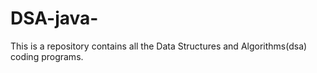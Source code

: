 # DSA-java-
This is a repository contains all the Data Structures and Algorithms(dsa) coding programs.
